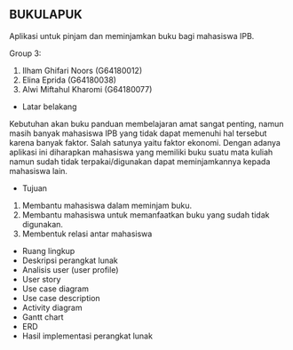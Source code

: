 BUKULAPUK
-------------------------------------------------------------------------------------------------------------------------

Aplikasi untuk pinjam dan meminjamkan buku bagi mahasiswa IPB.

Group 3:
1. Ilham Ghifari Noors (G64180012)
2. Elina Eprida (G64180038)
3. Alwi Miftahul Kharomi (G64180077)


* Latar belakang

Kebutuhan akan buku panduan membelajaran amat sangat penting, namun masih banyak mahasiswa IPB yang tidak dapat memenuhi hal tersebut karena banyak faktor. Salah satunya yaitu faktor ekonomi. Dengan adanya aplikasi ini diharapkan mahasiswa yang memiliki buku suatu mata kuliah namun sudah tidak terpakai/digunakan dapat meminjamkannya kepada mahasiswa lain. 

* Tujuan

1. Membantu mahasiswa dalam meminjam buku.
2. Membantu mahasiswa untuk memanfaatkan buku yang sudah tidak digunakan.
3. Membentuk relasi antar mahasiswa   

* Ruang lingkup
* Deskripsi perangkat lunak
* Analisis user (user profile)
* User story 
* Use case diagram
* Use case description 
* Activity diagram
* Gantt chart
* ERD
* Hasil implementasi perangkat lunak
